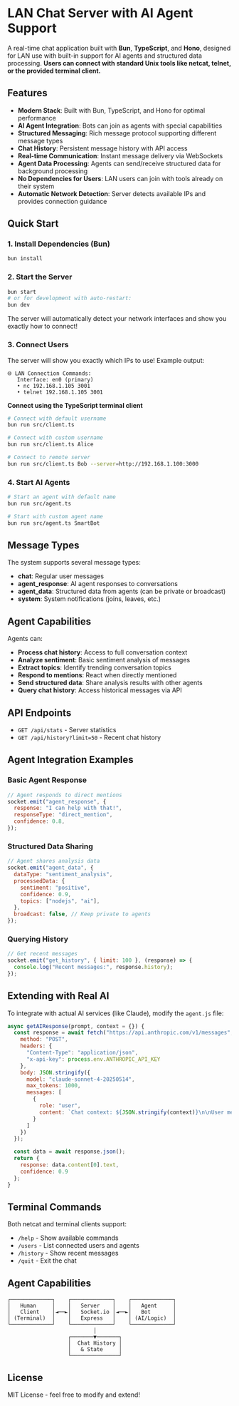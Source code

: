 # LAN Chat Server with AI Agent Support

A real-time chat application built with **Bun**, **TypeScript**, and **Hono**, designed for LAN use with built-in support for AI agents and structured data processing. **Users can connect with standard Unix tools like netcat, telnet, or the provided terminal client.**

## Features

- **Modern Stack**: Built with Bun, TypeScript, and Hono for optimal performance
- **AI Agent Integration**: Bots can join as agents with special capabilities
- **Structured Messaging**: Rich message protocol supporting different message types
- **Chat History**: Persistent message history with API access
- **Real-time Communication**: Instant message delivery via WebSockets
- **Agent Data Processing**: Agents can send/receive structured data for background processing
- **No Dependencies for Users**: LAN users can join with tools already on their system
- **Automatic Network Detection**: Server detects available IPs and provides connection guidance

## Quick Start

### 1. Install Dependencies (Bun)

```bash
bun install
```

### 2. Start the Server

```bash
bun start
# or for development with auto-restart:
bun dev
```

The server will automatically detect your network interfaces and show you exactly how to connect!

### 3. Connect Users

The server will show you exactly which IPs to use! Example output:

```
🌐 LAN Connection Commands:
   Interface: en0 (primary)
   • nc 192.168.1.105 3001
   • telnet 192.168.1.105 3001
```

**Connect using the TypeScript terminal client**

```bash
# Connect with default username
bun run src/client.ts

# Connect with custom username
bun run src/client.ts Alice

# Connect to remote server
bun run src/client.ts Bob --server=http://192.168.1.100:3000
```

### 4. Start AI Agents

```bash
# Start an agent with default name
bun run src/agent.ts

# Start with custom agent name
bun run src/agent.ts SmartBot
```

## Message Types

The system supports several message types:

- **chat**: Regular user messages
- **agent_response**: AI agent responses to conversations
- **agent_data**: Structured data from agents (can be private or broadcast)
- **system**: System notifications (joins, leaves, etc.)

## Agent Capabilities

Agents can:

- **Process chat history**: Access to full conversation context
- **Analyze sentiment**: Basic sentiment analysis of messages
- **Extract topics**: Identify trending conversation topics
- **Respond to mentions**: React when directly mentioned
- **Send structured data**: Share analysis results with other agents
- **Query chat history**: Access historical messages via API

## API Endpoints

- `GET /api/stats` - Server statistics
- `GET /api/history?limit=50` - Recent chat history

## Agent Integration Examples

### Basic Agent Response

```javascript
// Agent responds to direct mentions
socket.emit("agent_response", {
  response: "I can help with that!",
  responseType: "direct_mention",
  confidence: 0.8,
});
```

### Structured Data Sharing

```javascript
// Agent shares analysis data
socket.emit("agent_data", {
  dataType: "sentiment_analysis",
  processedData: {
    sentiment: "positive",
    confidence: 0.9,
    topics: ["nodejs", "ai"],
  },
  broadcast: false, // Keep private to agents
});
```

### Querying History

```javascript
// Get recent messages
socket.emit("get_history", { limit: 100 }, (response) => {
  console.log("Recent messages:", response.history);
});
```

## Extending with Real AI

To integrate with actual AI services (like Claude), modify the `agent.js` file:

```javascript
async getAIResponse(prompt, context = {}) {
  const response = await fetch("https://api.anthropic.com/v1/messages", {
    method: "POST",
    headers: {
      "Content-Type": "application/json",
      "x-api-key": process.env.ANTHROPIC_API_KEY
    },
    body: JSON.stringify({
      model: "claude-sonnet-4-20250514",
      max_tokens: 1000,
      messages: [
        {
          role: "user",
          content: `Chat context: ${JSON.stringify(context)}\n\nUser message: ${prompt}`
        }
      ]
    })
  });

  const data = await response.json();
  return {
    response: data.content[0].text,
    confidence: 0.9
  };
}
```

## Terminal Commands

Both netcat and terminal clients support:

- `/help` - Show available commands
- `/users` - List connected users and agents
- `/history` - Show recent messages
- `/quit` - Exit the chat

## Agent Capabilities

```
┌─────────────┐    ┌─────────────┐    ┌─────────────┐
│   Human     │    │   Server    │    │   Agent     │
│   Client    │◄──►│   Socket.io │◄──►│   Bot       │
│ (Terminal)  │    │   Express   │    │ (AI/Logic)  │
└─────────────┘    └─────────────┘    └─────────────┘
                           │
                   ┌───────▼───────┐
                   │  Chat History │
                   │   & State     │
                   └───────────────┘
```

## License

MIT License - feel free to modify and extend!
